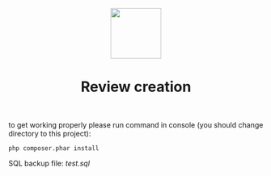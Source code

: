 <p align="center">
    <a href="https://github.com/yiisoft" target="_blank">
        <img src="https://avatars0.githubusercontent.com/u/993323" height="100px">
    </a>
    <h1 align="center">Review creation</h1>
    <br>
</p>

to get working properly please run command in console (you should change directory to this project):

`php composer.phar install` 

SQL backup file: *test.sql*